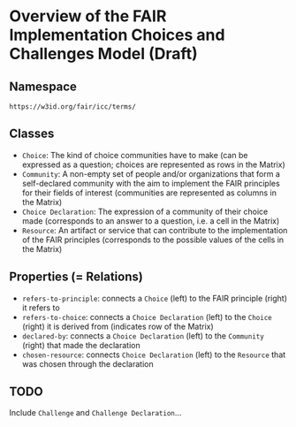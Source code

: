 # Overview of the FAIR Implementation Choices and Challenges Model (Draft)

## Namespace

    https://w3id.org/fair/icc/terms/

## Classes

- `Choice`: The kind of choice communities have to make (can be expressed as a question; choices are represented as rows in the Matrix)
- `Community`: A non-empty set of people and/or organizations that form a self-declared community with the aim to implement the FAIR principles for their fields of interest (communities are represented as columns in the Matrix)
- `Choice Declaration`: The expression of a community of their choice made (corresponds to an answer to a question, i.e. a cell in the Matrix)
- `Resource`: An artifact or service that can contribute to the implementation of the FAIR principles (corresponds to the possible values of the cells in the Matrix)

## Properties (= Relations)

- `refers-to-principle`: connects a `Choice` (left) to the FAIR principle (right) it refers to
- `refers-to-choice`: connects a `Choice Declaration` (left) to the `Choice` (right) it is derived from (indicates row of the Matrix)
- `declared-by`: connects a `Choice Declaration` (left) to the `Community` (right) that made the declaration
- `chosen-resource`: connects `Choice Declaration` (left) to the `Resource` that was chosen through the declaration

## TODO

Include `Challenge` and `Challenge Declaration`...
